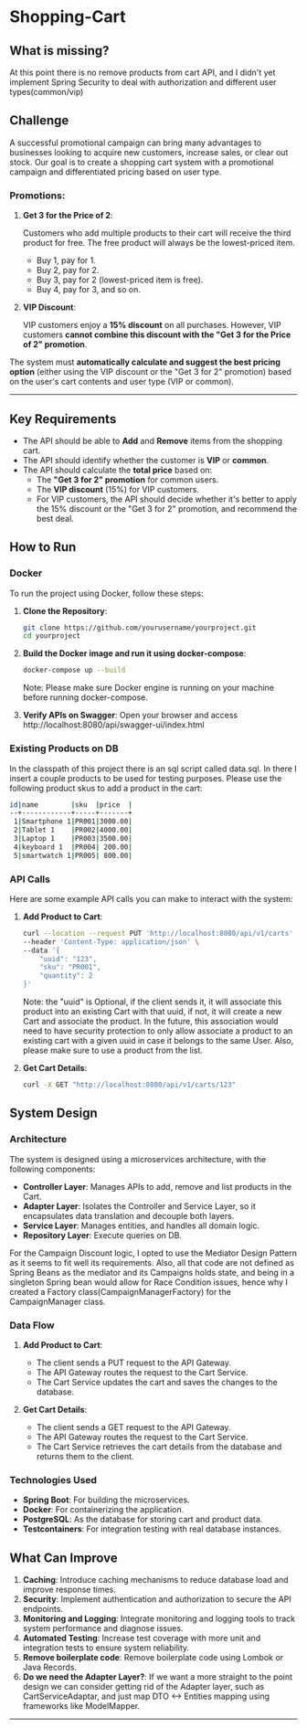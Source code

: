 # Shopping-Cart

## What is missing?

At this point there is no remove products from cart API, and I didn't yet implement Spring Security to deal with authorization and different user types(common/vip)

## Challenge

A successful promotional campaign can bring many advantages to businesses looking to acquire new customers, increase sales, or clear out stock. Our goal is to create a shopping cart system with a promotional campaign and differentiated pricing based on user type.

### **Promotions:**

1. **Get 3 for the Price of 2**:

   Customers who add multiple products to their cart will receive the third product for free. The free product will always be the lowest-priced item.

    - Buy 1, pay for 1.
    - Buy 2, pay for 2.
    - Buy 3, pay for 2 (lowest-priced item is free).
    - Buy 4, pay for 3, and so on.
2. **VIP Discount**:

   VIP customers enjoy a **15% discount** on all purchases. However, VIP customers **cannot combine this discount with the "Get 3 for the Price of 2" promotion**.


The system must **automatically calculate and suggest the best pricing option** (either using the VIP discount or the "Get 3 for 2" promotion) based on the user's cart contents and user type (VIP or common).

---

## **Key Requirements**

- The API should be able to **Add** and **Remove** items from the shopping cart.
- The API should identify whether the customer is **VIP** or **common**.
- The API should calculate the **total price** based on:
    - The **"Get 3 for 2" promotion** for common users.
    - The **VIP discount** (15%) for VIP customers.
    - For VIP customers, the API should decide whether it's better to apply the 15% discount or the "Get 3 for 2" promotion, and recommend the best deal.

## How to Run

### Docker

To run the project using Docker, follow these steps:

1. **Clone the Repository**:
    ```sh
    git clone https://github.com/yourusername/yourproject.git
    cd yourproject
    ```

2. **Build the Docker image and run it using docker-compose**:
    ```sh
    docker-compose up --build
    ```
   Note: Please make sure Docker engine is running on your machine before running docker-compose.

3. **Verify APIs on Swagger**: 
   Open your browser and access http://localhost:8080/api/swagger-ui/index.html

### Existing Products on DB
In the classpath of this project there is an sql script called data.sql. In there I insert a couple products to be used for testing purposes. Please use the following product skus to add a product in the cart:
```sh
id|name        |sku  |price  |
--+------------+-----+-------+
 1|Smartphone 1|PR001|3000.00|
 2|Tablet 1    |PR002|4000.00|
 3|Laptop 1    |PR003|3500.00|
 4|keyboard 1  |PR004| 200.00|
 5|smartwatch 1|PR005| 800.00|
```
### API Calls

Here are some example API calls you can make to interact with the system:

1. **Add Product to Cart**:
    ```sh
    curl --location --request PUT 'http://localhost:8080/api/v1/carts' \
    --header 'Content-Type: application/json' \
    --data '{
        "uuid": "123",
        "sku": "PR001",
        "quantity": 2
    }'
    ```
   Note: the "uuid" is Optional, if the client sends it, it will associate this product into an existing Cart with that uuid, if not, it will create a new Cart and associate the product.
   In the future, this association would need to have security protection to only allow associate a product to an existing cart with a given uuid in case it belongs to the same User.
   Also, please make sure to use a product from the list.

2. **Get Cart Details**:
    ```sh
    curl -X GET "http://localhost:8080/api/v1/carts/123"
    ```

## System Design

### Architecture

The system is designed using a microservices architecture, with the following components:

- **Controller Layer**: Manages APIs to add, remove and list products in the Cart.
- **Adapter Layer**: Isolates the Controller and Service Layer, so it encapsulates data translation and decouple both layers. 
- **Service Layer**: Manages entities, and handles all domain logic. 
- **Repository Layer**: Execute queries on DB.

For the Campaign Discount logic, I opted to use the Mediator Design Pattern as it seems to fit well its requirements. Also, all that code are not defined as Spring Beans as the mediator and its Campaigns holds state, and being in a singleton Spring bean would allow for Race Condition issues, hence why I created a Factory class(CampaignManagerFactory) for the CampaignManager class. 

### Data Flow

1. **Add Product to Cart**:
    - The client sends a PUT request to the API Gateway.
    - The API Gateway routes the request to the Cart Service.
    - The Cart Service updates the cart and saves the changes to the database.

2. **Get Cart Details**:
    - The client sends a GET request to the API Gateway.
    - The API Gateway routes the request to the Cart Service.
    - The Cart Service retrieves the cart details from the database and returns them to the client.

### Technologies Used

- **Spring Boot**: For building the microservices.
- **Docker**: For containerizing the application.
- **PostgreSQL**: As the database for storing cart and product data.
- **Testcontainers**: For integration testing with real database instances.

## What Can Improve

1. **Caching**: Introduce caching mechanisms to reduce database load and improve response times.
2. **Security**: Implement authentication and authorization to secure the API endpoints.
3. **Monitoring and Logging**: Integrate monitoring and logging tools to track system performance and diagnose issues.
4. **Automated Testing**: Increase test coverage with more unit and integration tests to ensure system reliability.
5. **Remove boilerplate code**: Remove boilerplate code using Lombok or Java Records.
6. **Do we need the Adapter Layer?**: If we want a more straight to the point design we can consider getting rid of the Adapter layer, such as CartServiceAdaptar, and just map DTO <-> Entities mapping using frameworks like ModelMapper.
---
